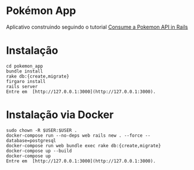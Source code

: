 # Pokémon App

Aplicativo construindo seguindo o tutorial [Consume a Pokemon API in Rails](https://www.youtube.com/watch?v=NXg3oE5JMm0)

# Instalação 
```
cd pokemon_app
bundle install
rake db:{create,migrate}
firgaro install
rails server
Entre em  [http://127.0.0.1:3000](http://127.0.0.1:3000).

```
# Instalação via Docker
```
sudo chown -R $USER:$USER .
docker-compose run --no-deps web rails new . --force --database=postgresql
docker-compose run web bundle exec rake db:{create,migrate}
docker-compose up --build
docker-compose up 
Entre em  [http://127.0.0.1:3000](http://127.0.0.1:3000).

```


